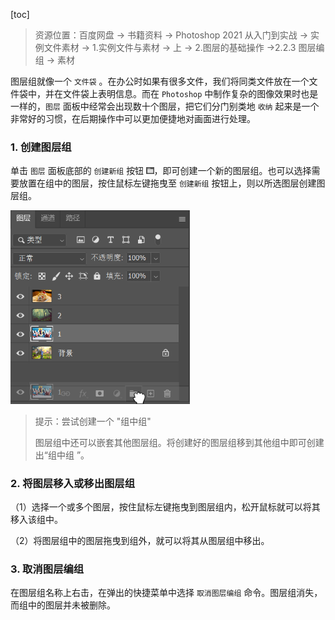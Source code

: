 [toc]

> 资源位置：百度网盘 -> 书籍资料 -> Photoshop 2021 从入门到实战 -> 实例文件素材 -> 1.实例文件与素材 -> 上 -> 2.图层的基础操作 ->2.2.3 图层编组 -> 素材

图层组就像一个 `文件袋` 。在办公时如果有很多文件，我们将同类文件放在一个文件袋中，并在文件袋上表明信息。而在 `Photoshop` 中制作复杂的图像效果时也是一样的，`图层` 面板中经常会出现数十个图层，把它们分门别类地 `收纳` 起来是一个非常好的习惯，在后期操作中可以更加便捷地对画面进行处理。

### 1. 创建图层组

单击 `图层` 面板底部的 `创建新组` 按钮 <img src="./images/18.png" style="zoom:50%;" />，即可创建一个新的图层组。也可以选择需要放置在组中的图层，按住鼠标左键拖曳至 `创建新组` 按钮上，则以所选图层创建图层组。

<img src="./images/45.png" alt="45" style="zoom:67%;" />

> 提示：尝试创建一个 "组中组"
>
> 图层组中还可以嵌套其他图层组。将创建好的图层组移到其他组中即可创建出“组中组
> ”。

### 2. 将图层移入或移出图层组

（1）选择一个或多个图层，按住鼠标左键拖曳到图层组内，松开鼠标就可以将其移入该组中。

（2）将图层组中的图层拖曳到组外，就可以将其从图层组中移出。

### 3. 取消图层编组

在图层组名称上右击，在弹出的快捷菜单中选择 `取消图层编组` 命令。图层组消失，而组中的图层并未被删除。